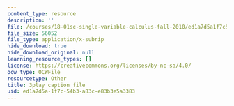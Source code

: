 ```yaml
---
content_type: resource
description: ''
file: /courses/18-01sc-single-variable-calculus-fall-2010/ed1a7d5a1f7c54b3a83ce83b3e5a3383_aeXp1zC6Hls.vtt
file_size: 56052
file_type: application/x-subrip
hide_download: true
hide_download_original: null
learning_resource_types: []
license: https://creativecommons.org/licenses/by-nc-sa/4.0/
ocw_type: OCWFile
resourcetype: Other
title: 3play caption file
uid: ed1a7d5a-1f7c-54b3-a83c-e83b3e5a3383
---
```

